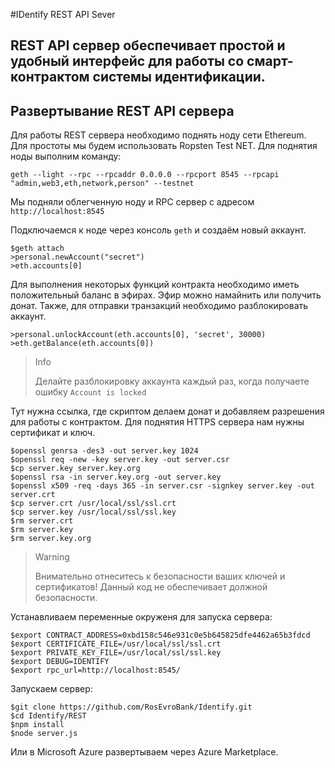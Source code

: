 


#IDentify REST API Sever

REST API сервер обеспечивает простой и удобный интерфейс для работы со смарт-контрактом системы идентификации.
----------


Развертывание REST API сервера
----

Для работы REST сервера необходимо поднять ноду сети Ethereum. Для простоты мы будем использовать Ropsten Test NET. Для поднятия ноды выполним команду:

```
geth --light --rpc --rpcaddr 0.0.0.0 --rpcport 8545 --rpcapi "admin,web3,eth,network,person" --testnet
```
Мы подняли облегченную ноду и RPC сервер с адресом ```http://localhost:8545```

Подключаемся к ноде через консоль ```geth``` и создаём новый аккаунт.
```
$geth attach
>personal.newAccount("secret")
>eth.accounts[0]
```
Для выполнения некоторых функций контракта необходимо иметь положительный баланс в эфирах. Эфир можно намайнить или получить донат. Также, для отправки транзакций необходимо разблокировать аккаунт.
```
>personal.unlockAccount(eth.accounts[0], 'secret', 30000)
>eth.getBalance(eth.accounts[0])
```
> Info
> 
> Делайте разблокировку аккаунта каждый раз, когда получаете ошибку ```Account is locked```


Тут нужна ссылка, где скриптом делаем донат и добавляем разрешения для работы с контрактом.
Для поднятия HTTPS сервера нам нужны сертификат и ключ.
```
$openssl genrsa -des3 -out server.key 1024
$openssl req -new -key server.key -out server.csr
$cp server.key server.key.org
$openssl rsa -in server.key.org -out server.key
$openssl x509 -req -days 365 -in server.csr -signkey server.key -out server.crt
$cp server.crt /usr/local/ssl/ssl.crt
$cp server.key /usr/local/ssl/ssl.key
$rm server.crt
$rm server.key
$rm server.key.org
```
> Warning
>
> Внимательно отнеситесь к безопасности ваших ключей и сертификатов!
> Данный код не обеспечивает должной безопасности.

Устанавливаем переменные окруженя для запуска сервера:
```
$export CONTRACT_ADDRESS=0xbd158c546e931c0e5b645825dfe4462a65b3fdcd
$export CERTIFICATE_FILE=/usr/local/ssl/ssl.crt
$export PRIVATE_KEY_FILE=/usr/local/ssl/ssl.key
$export DEBUG=IDENTIFY
$export rpc_url=http://localhost:8545/
```
Запускаем сервер:
```
$git clone https://github.com/RosEvroBank/Identify.git
$cd Identify/REST
$npm install
$node server.js
```

Или в Microsoft Azure развертываем через Azure Marketplace.
